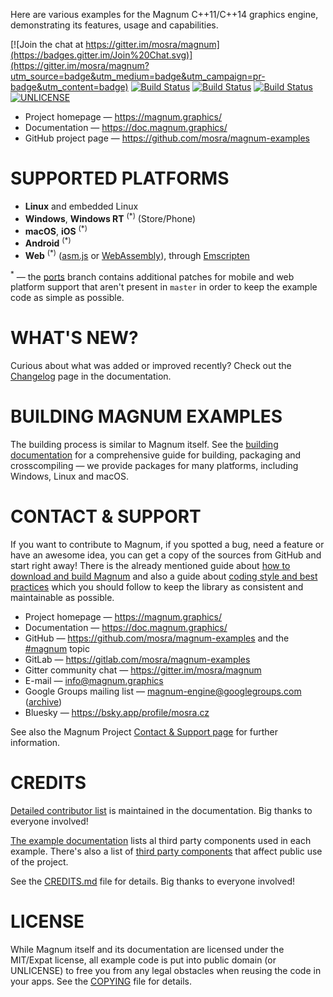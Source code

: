 Here are various examples for the Magnum C++11/C++14 graphics engine,
demonstrating its features, usage and capabilities.

[![Join the chat at https://gitter.im/mosra/magnum](https://badges.gitter.im/Join%20Chat.svg)](https://gitter.im/mosra/magnum?utm_source=badge&utm_medium=badge&utm_campaign=pr-badge&utm_content=badge)
[![Build Status](https://circleci.com/gh/mosra/magnum-examples.svg?style=shield)](https://circleci.com/gh/mosra/magnum-examples)
[![Build Status](https://travis-ci.com/mosra/magnum-examples.svg?branch=master)](https://travis-ci.com/mosra/magnum-examples)
[![Build Status](https://ci.appveyor.com/api/projects/status/33qdqpdc5n0au3ou/branch/master?svg=true)](https://ci.appveyor.com/project/mosra/magnum-examples/branch/master)
[![UNLICENSE](https://img.shields.io/badge/license-UNLICENSE-blue.svg)](http://unlicense.org/)

-   Project homepage — https://magnum.graphics/
-   Documentation — https://doc.magnum.graphics/
-   GitHub project page — https://github.com/mosra/magnum-examples

SUPPORTED PLATFORMS
===================

-   **Linux** and embedded Linux
-   **Windows**, **Windows RT** <sup>(*)</sup> (Store/Phone)
-   **macOS**, **iOS** <sup>(*)</sup>
-   **Android** <sup>(*)</sup>
-   **Web** <sup>(*)</sup> ([asm.js](http://asmjs.org/) or [WebAssembly](http://webassembly.org/)),
    through [Emscripten](http://kripken.github.io/emscripten-site/)

<sup>*</sup> — the [ports](https://github.com/mosra/magnum-examples/tree/ports)
branch contains additional patches for mobile and web platform support that
aren't present in `master` in order to keep the example code as simple as
possible.

WHAT'S NEW?
===========

Curious about what was added or improved recently? Check out the
[Changelog](https://doc.magnum.graphics/magnum/changelog-examples.html#changelog-examples-latest)
page in the documentation.

BUILDING MAGNUM EXAMPLES
========================

The building process is similar to Magnum itself. See the
[building documentation](https://doc.magnum.graphics/magnum/building-examples.html)
for a comprehensive guide for building, packaging and crosscompiling  — we
provide packages for many platforms, including Windows, Linux and macOS.

CONTACT & SUPPORT
=================

If you want to contribute to Magnum, if you spotted a bug, need a feature or
have an awesome idea, you can get a copy of the sources from GitHub and start
right away! There is the already mentioned guide about
[how to download and build Magnum](https://doc.magnum.graphics/magnum/building.html)
and also a guide about [coding style and best practices](https://doc.magnum.graphics/magnum/coding-style.html)
which you should follow to keep the library as consistent and maintainable as
possible.

-   Project homepage — https://magnum.graphics/
-   Documentation — https://doc.magnum.graphics/
-   GitHub — https://github.com/mosra/magnum-examples and the
    [#magnum](https://github.com/topics/magnum) topic
-   GitLab — https://gitlab.com/mosra/magnum-examples
-   Gitter community chat — https://gitter.im/mosra/magnum
-   E-mail — info@magnum.graphics
-   Google Groups mailing list — magnum-engine@googlegroups.com
    ([archive](https://groups.google.com/forum/#!forum/magnum-engine))
-   Bluesky — https://bsky.app/profile/mosra.cz

See also the Magnum Project [Contact & Support page](https://magnum.graphics/contact/)
for further information.

CREDITS
=======

[Detailed contributor list](https://doc.magnum.graphics/magnum/credits-contributors.html#examples)
is maintained in the documentation. Big thanks to everyone involved!

[The example documentation](https://doc.magnum.graphics/magnum/example-index.html)
lists al third party components used in each example. There's also a list of
[third party components](https://doc.magnum.graphics/magnum/credits-third-party.html)
that affect public use of the project.

See the [CREDITS.md](CREDITS.md) file for details. Big thanks to everyone
involved!

LICENSE
=======

While Magnum itself and its documentation are licensed under the MIT/Expat
license, all example code is put into public domain (or UNLICENSE) to free you
from any legal obstacles when reusing the code in your apps. See the
[COPYING](COPYING) file for details.
